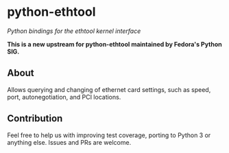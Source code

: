 # python-ethtool

*Python bindings for the ethtool kernel interface*

**This is a new upstream for python-ethtool maintained by Fedora's
Python SIG.**

## About

Allows querying and changing of ethernet card settings, such as speed,
port, autonegotiation, and PCI locations.

## Contribution

Feel free to help us with improving test coverage, porting to Python 3
or anything else. Issues and PRs are welcome.
